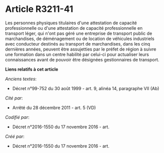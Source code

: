# Article R3211-41

Les personnes physiques titulaires d'une attestation de capacité professionnelle ou d'une attestation de capacité
professionnelle en transport léger, qui n'ont pas géré une entreprise de transport public de marchandises, de déménagement ou
de location de véhicules industriels avec conducteur destinés au transport de marchandises, dans les cinq dernières années,
peuvent être assujetties par le préfet de région à suivre une formation dans un centre habilité par celui-ci pour actualiser
leurs connaissances avant de pouvoir être désignées gestionnaires de transport.

**Liens relatifs à cet article**

_Anciens textes_:

  - Décret n°99-752 du 30 août 1999 - art. 9, alinéa 14, paragraphe VII  (Ab)

_Cité par_:

  - Arrêté du 28 décembre 2011 - art. 5 (VD)

_Codifié par_:

  - Décret n°2016-1550 du 17 novembre 2016 - art.

_Créé par_:

  - Décret n°2016-1550 du 17 novembre 2016 - art.
